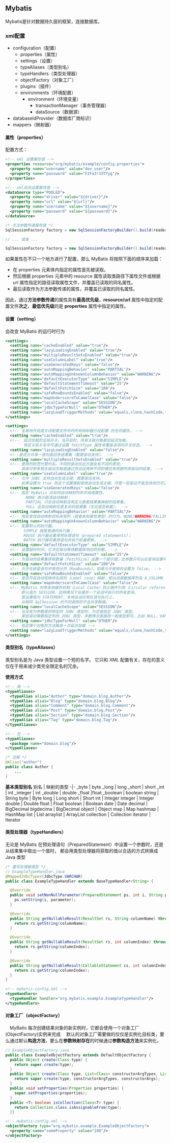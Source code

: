 ## Mybatis

Mybatis是针对数据持久层的框架，连接数据库。

### xml配置
- configuration（配置）
  - properties（属性）
  - settings（设置）
  - typeAliases（类型别名）
  - typeHandlers（类型处理器）
  - objectFactory（对象工厂）
  - plugins（插件）
  - environments（环境配置）
    - environment（环境变量）
      - transactionManager（事务管理器）
      - dataSource（数据源）
- databaseIdProvider（数据库厂商标识）
- mappers（映射器）

#### 属性（properties）

配置方式：
``` xml
<!-- xml 设置属性值 -->
<properties resource="org/mybatis/example/config.properties">
  <property name="username" value="dev_user"/>
  <property name="password" value="F2Fa3!33TYyg"/>
</properties>
```
``` xml
<!-- xml动态设置属性值 -->
<dataSource type="POOLED">
  <property name="driver" value="${driver}"/>
  <property name="url" value="${url}"/>
  <property name="username" value="${username}"/>
  <property name="password" value="${password}"/>
</dataSource>
```
``` java
/* 方法参数传递属性值 */
SqlSessionFactory factory = new SqlSessionFactoryBuilder().build(reader, props);

// ... 或者 ...

SqlSessionFactory factory = new SqlSessionFactoryBuilder().build(reader, environment, props);
```
如果属性在不只一个地方进行了配置，那么 MyBatis 将按照下面的顺序来加载：

- 在 properties 元素体内指定的属性首先被读取。
- 然后根据 properties 元素中的 resource 属性读取类路径下属性文件或根据 url 属性指定的路径读取属性文件，并覆盖已读取的同名属性。
- 最后读取作为方法参数传递的属性，并覆盖已读取的同名属性。

因此，通过**方法参数传递**的属性具有**最高优先级**，**resource/url** 属性中指定的配置文件**次之**，**最低优先级**的是 **properties** 属性中指定的属性。

#### 设置（setting）
会改变 MyBatis 的运行时行为
```xml
<settings>
  <setting name="cacheEnabled" value="true"/>
  <setting name="lazyLoadingEnabled" value="true"/>
  <setting name="multipleResultSetsEnabled" value="true"/>
  <setting name="useColumnLabel" value="true"/>
  <setting name="useGeneratedKeys" value="false"/>
  <setting name="autoMappingBehavior" value="PARTIAL"/>
  <setting name="autoMappingUnknownColumnBehavior" value="WARNING"/>
  <setting name="defaultExecutorType" value="SIMPLE"/>
  <setting name="defaultStatementTimeout" value="25"/>
  <setting name="defaultFetchSize" value="100"/>
  <setting name="safeRowBoundsEnabled" value="false"/>
  <setting name="mapUnderscoreToCamelCase" value="false"/>
  <setting name="localCacheScope" value="SESSION"/>
  <setting name="jdbcTypeForNull" value="OTHER"/>
  <setting name="lazyLoadTriggerMethods" value="equals,clone,hashCode,toString"/>
</settings>
```
```xml
<settings>
  <!-- 全局地开启或关闭配置文件中的所有映射器已经配置 的任何缓存。 -->
  <setting name="cacheEnabled" value="true"/>
  <!-- 	延迟加载的全局开关。当开启时，所有关联对象都会延迟加载。 
        特定关联关系中可通过设置 fetchType 属性来覆盖该项的开关状态。 -->
  <setting name="lazyLoadingEnabled" value="false"/>
  <!--是否允许单一语句返回多结果集（需要驱动支持）。 -->
  <setting name="multipleResultSetsEnabled" value="true"/>
  <!-- 使用列标签代替列名。不同的驱动在这方面会有不同的表现，
       具体可参考相关驱动文档或通过测试这两种不同的模式来观察所用驱动的结果。 -->
  <setting name="useColumnLabel" value="true"/>
  <!-- 允许 JDBC 支持自动生成主键，需要驱动支持。 
       如果设置为 true 则这个设置强制使用自动生成主键，尽管一些驱动不能支持但仍可正常工作（比如 Derby）。	 -->
  <setting name="useGeneratedKeys" value="false"/>
  <!-- 指定 MyBatis 应如何自动映射列到字段或属性。
         NONE 表示取消自动映射；
         PARTIAL 只会自动映射没有定义嵌套结果集映射的结果集。 
         FULL 会自动映射任意复杂的结果集（无论是否嵌套）。 -->
  <setting name="autoMappingBehavior" value="PARTIAL"/>
  <!-- 指定发现自动映射目标未知列（或者未知属性类型）的行为。NONE/WARNING/FALLING -->
  <setting name="autoMappingUnknownColumnBehavior" value="WARNING"/>
  <!-- 配置默认的执行器。
        SIMPLE 就是普通的执行器；
        REUSE 执行器会重用预处理语句（prepared statements）； 
        BATCH 执行器将重用语句并执行批量更新。 -->
  <setting name="defaultExecutorType" value="SIMPLE"/>
  <!-- 设置超时时间，它决定驱动等待数据库响应的秒数。 -->
  <setting name="defaultStatementTimeout" value="25"/>
  <!-- 为驱动的结果集获取数量（fetchSize）设置一个提示值。此参数只可以在查询设置中被覆盖。 -->
  <setting name="defaultFetchSize" value="100"/>
  <!-- 允许在嵌套语句中使用分页（RowBounds）。如果允许使用则设置为 false。 -->
  <setting name="safeRowBoundsEnabled" value="false"/>
  <!-- 是否开启自动驼峰命名规则（camel case）映射，即从经典数据库列名 A_COLUMN 到经典 Java 属性名 aColumn 的类似映射。 -->
  <setting name="mapUnderscoreToCamelCase" value="false"/>
  <!-- MyBatis 利用本地缓存机制（Local Cache）防止循环引用（circular references）和加速重复嵌套查询。 
       默认值为 SESSION，这种情况下会缓存一个会话中执行的所有查询。 
       若设置值为 STATEMENT，本地会话仅用在语句执行上，
       对相同 SqlSession 的不同调用将不会共享数据。 -->
  <setting name="localCacheScope" value="SESSION"/>
  <!-- 当没有为参数提供特定的 JDBC 类型时，为空值指定 JDBC 类型。
       某些驱动需要指定列的 JDBC 类型，多数情况直接用一般类型即可，比如 NULL、VARCHAR 或 OTHER。 -->
  <setting name="jdbcTypeForNull" value="OTHER"/>
  <!-- 指定哪个对象的方法触发一次延迟加载 -->
  <setting name="lazyLoadTriggerMethods" value="equals,clone,hashCode,toString"/>
</settings>
```

#### 类型别名（typeAliases）
类型别名是为 Java 类型设置一个短的名字。 它只和 XML 配置有关，存在的意义仅在于用来减少类完全限定名的冗余。

**使用方式**
```xml
<!-- 类 -->
<typeAliases>
  <typeAlias alias="Author" type="domain.blog.Author"/>
  <typeAlias alias="Blog" type="domain.blog.Blog"/>
  <typeAlias alias="Comment" type="domain.blog.Comment"/>
  <typeAlias alias="Post" type="domain.blog.Post"/>
  <typeAlias alias="Section" type="domain.blog.Section"/>
  <typeAlias alias="Tag" type="domain.blog.Tag"/>
</typeAliases>
```

```xml
<!-- 包 -->
<typeAliases>
  <package name="domain.blog"/>
</typeAliases>
```
```java
/* 注解 */
@Alias("author")
public class Author {
    ...
}
```
**基本类型别名**
别名	| 映射的类型
-|-
_byte |	byte
_long |	long
_short |	short
_int |	int
_integer |	int
_double |	double
_float	 |float
_boolean |	boolean
string |	String
byte |	Byte
long |	Long
short |	Short
int	| Integer
integer |	Integer
double |	Double
float |	Float
boolean |	Boolean
date |	Date
decimal |	BigDecimal
bigdecima | 	BigDecimal
object |	Object
map |	Map
hashmap |	HashMap
list |	List
arraylist |	ArrayList
collection |	Collection
iterator |	Iterator


#### 类型处理器（typeHandlers）

无论是 MyBatis 在预处理语句（PreparedStatement）中设置一个参数时，还是从结果集中取出一个值时， 都会用类型处理器将获取的值以合适的方式转换成 Java 类型

``` java
/* 重写处理器类型 */
// ExampleTypeHandler.java
@MappedJdbcTypes(JdbcType.VARCHAR)
public class ExampleTypeHandler extends BaseTypeHandler<String> {

  @Override
  public void setNonNullParameter(PreparedStatement ps, int i, String parameter, JdbcType jdbcType) throws SQLException {
    ps.setString(i, parameter);
  }

  @Override
  public String getNullableResult(ResultSet rs, String columnName) throws SQLException {
    return rs.getString(columnName);
  }

  @Override
  public String getNullableResult(ResultSet rs, int columnIndex) throws SQLException {
    return rs.getString(columnIndex);
  }

  @Override
  public String getNullableResult(CallableStatement cs, int columnIndex) throws SQLException {
    return cs.getString(columnIndex);
  }
}
```

```xml
<!-- mybatis-config.xml -->
<typeHandlers>
  <typeHandler handler="org.mybatis.example.ExampleTypeHandler"/>
</typeHandlers>
```

#### 对象工厂（objectFactory）
&emsp;MyBatis 每次创建结果对象的新实例时，它都会使用一个对象工厂(ObjectFactory)实例来完成
&emsp;默认的对象工厂需要做的仅仅是实例化目标类，要么通过默认**构造方法**，要么在**参数映射存在**的时候通过**参数构造方法**来实例化。 

```java
// ExampleObjectFactory.java
public class ExampleObjectFactory extends DefaultObjectFactory {
  public Object create(Class type) {
    return super.create(type);
  }
  public Object create(Class type, List<Class> constructorArgTypes, List<Object> constructorArgs) {
    return super.create(type, constructorArgTypes, constructorArgs);
  }
  public void setProperties(Properties properties) {
    super.setProperties(properties);
  }
  public <T> boolean isCollection(Class<T> type) {
    return Collection.class.isAssignableFrom(type);
  }}
```
```xml
<!-- mybatis-config.xml -->
<objectFactory type="org.mybatis.example.ExampleObjectFactory">
  <property name="someProperty" value="100"/>
</objectFactory>
```
